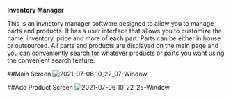 **Inventory Manager**

This is an invnetory manager software designed to allow you to manage parts and products. It has a user interface that allows you to customize the name, inventory, price and more of each part. Parts can be either in house or outsourced. All parts and products are displayed on the main page and you can conveniently search for whatever products or parts you want using the convenient search feature.

##Main Screen
![2021-07-06 10_22_07-Window](https://user-images.githubusercontent.com/52639031/124809863-77136880-df15-11eb-84e6-3183fe0fb0c6.png)

##Add Product Screen
![2021-07-06 10_22_25-Window](https://user-images.githubusercontent.com/52639031/124809938-8db9bf80-df15-11eb-9cce-d538272dd319.png)

